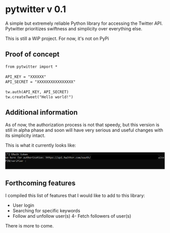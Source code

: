 # pytwitter v 0.1
A simple but extremely reliable Python library for accessing the Twitter API.
Pytwitter prioritizes swiftness and simplicity over everything else.

This is still a WiP project.
For now, it's not on PyPi

## Proof of concept

```
from pytwitter import *

API_KEY = "XXXXXX"
API_SECRET = "XXXXXXXXXXXXXXXX"

tw.auth(API_KEY, API_SECRET)
tw.createTweet("Hello world!")
```

## Additional information

As of now, the authorization process is not that speedy, but this version is still in alpha phase and soon will have very serious and useful changes with its simplicity intact.

This is what it currently looks like: 

![alt text](https://github.com/jasonmichael13/pytwitter/blob/main/alpha-auth.png?raw=true)


## Forthcoming features

I compiled this list of features that I would like to add to this library:

* User login
* Searching for specific keywords
* Follow and unfollow user(s)
4- Fetch followers of user(s)

There is more to come.

